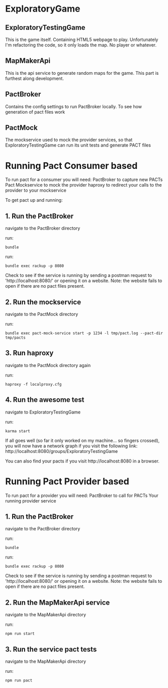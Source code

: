 # ExploratoryGame

## ExploratoryTestingGame
This is the game itself. Containing HTML5 webpage to play.
Unfortunately I'm refactoring the code, so it only loads the map. No player or whatever.

## MapMakerApi 
This is the api service to generate random maps for the game.
This part is furthest along development.

##  PactBroker 
Contains the config settings to run PactBroker locally. To see how generation of pact files work

## PactMock 
The mockservice used to mock the provider services, so that ExploratoryTestingGame can run its unit tests and generate PACT files


# Running Pact Consumer based
To run pact for a consumer you will need:
PactBroker to capture new PACTs
Pact Mockservice to mock the provider
haproxy to redirect your calls to the provider to your mockservice

To get pact up and running:

## 1. Run the PactBroker
navigate to the PactBroker directory

run:
```shell
bundle
```

run:
```shell
bundle exec rackup -p 8080
```
    
Check to see if the service is running by sending a postman request to 'http://localhost:8080/' or opening it on a website.
Note: the website fails to open if there are no pact files present.


## 2. Run the mockservice
navigate to the PactMock directory

run:
```shell
bundle exec pact-mock-service start -p 1234 -l tmp/pact.log --pact-dir tmp/pacts
```


## 3. Run haproxy
navigate to the PactMock directory again

run:
```shell
haproxy -f localproxy.cfg
```
    
  
    
## 4. Run the awesome test
navigate to ExploratoryTestingGame

run:
```shell
karma start
```
  
If all goes well (so far it only worked on my machine... so fingers crossed), you will now have a network graph if you visit the following link:
http://localhost:8080/groups/ExploratoryTestingGame

You can also find your pacts if you visit http://localhost:8080 in a browser.
    


# Running Pact Provider based
To run pact for a provider you will need:
PactBroker to call for PACTs
Your running provider service

## 1. Run the PactBroker
navigate to the PactBroker directory

run:
```shell
bundle
```

run:
```shell
bundle exec rackup -p 8080
```
    
Check to see if the service is running by sending a postman request to 'http://localhost:8080/' or opening it on a website.
Note: the website fails to open if there are no pact files present.

## 2. Run the MapMakerApi service
navigate to the MapMakerApi directory

run:
```shell
npm run start
```


## 3. Run the service pact tests
navigate to the MapMakerApi directory

run:
```shell
npm run pact
```